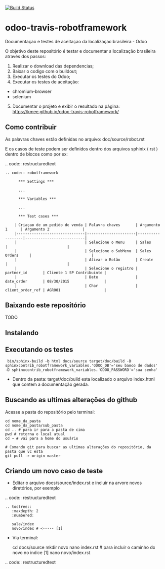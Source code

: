 [![Build Status](https://travis-ci.org/kmee/odoo-travis-robotframework.svg?branch=master)](https://travis-ci.org/kmee/odoo-travis-robotframework)

# odoo-travis-robotframework
Documentaçao e testes de aceitaçao da localizaçao brasileira - Odoo

O objetivo deste repositório é testar e documentar a localização brasileira através dos passos:

1. Realizar o download das dependencias;
2. Baixar o codigo com o buildout;
3. Executar os testes do Odoo;
4. Executar os testes de aceitação:
  - chromium-browser
  - selenium
5. Documentar o projeto e exibir o resultado na página: https://kmee.github.io/odoo-travis-robotframework/ 


Como contribuir
---------------

As palavras chaves estão definidas no arquivo: doc/source/robot.rst

E os casos de teste podem ser definidos dentro dos arquivos sphinix ( rst ) dentro de blocos como por ex:

.. code:: restructuredtext

	.. code:: robotframework
	
          *** Settings ***

          ...

          *** Variables ***

          ...

          *** Test cases ***

	    | Criaçao de um pedido de venda | Palavra chaves       | Argumento 1      | Argumento 2               |
	    |-------------------------------|----------------------|------------------|---------------------------|
	    |                               | Selecione o Menu     | Sales            |                           |
	    |                               | Selecione o SubMenu  | Sales Orders     |                           |
	    |                               | Ativar o Botão       | Create           |                           |
	    |                               | Selecione o registro | partner_id       | Cliente 1 SP Contribuinte |
	    |                               | Date                 | date_order       | 08/30/2015                |
	    |                               | Char                 | client_order_ref | AGR001                    |


Baixando este repositório
-------------------------

TODO

Instalando
----------


Executando os testes
--------------------

	 bin/sphinx-build -b html docs/source target/doc/build -D sphinxcontrib_robotframework_variables.'ODOO_DB'='seu banco de dados' -D sphinxcontrib_robotframework_variables.'ODOO_PASSWORD'='sua senha'

- Dentro da pasta: target/doc/build esta localizado o arquivo index.html que contem a documentação gerada.

Buscando as ultimas alterações do github
----------------------------------------

Acesse a pasta do repositório pelo terminal:

	cd nome_da_pasta
	cd nome_da_pasta/sub_pasta
	cd .. # para ir para a pasta de cima
	pwd # retorna o local atual
	cd ~ # vai para a home do usuário

	# Comando git para buscar as ultimas alterações do repositório, da pasta que vc esta
	git pull -r origin master

Criando um novo caso de teste
-----------------------------

- Editar o arquivo docs/source/index.rst e incluir na arvore novos diretórios, por exemplo

.. code:: restructuredtext

	.. toctree::
	   :maxdepth: 2
	   :numbered:

	   sale/index
	   novo/index # <----- [1]

- Via terminal:

    cd docs/source
    mkdir novo
    nano index.rst # para incluir o caminho do novo no indice [1]
    nano novo/index.rst

.. code:: restructuredtext

    
   
